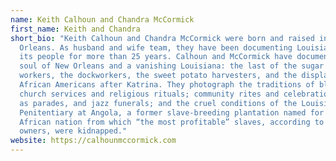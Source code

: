 ```yaml
---
name: Keith Calhoun and Chandra McCormick
first_name: Keith and Chandra
short_bio: "Keith Calhoun and Chandra McCormick were born and raised in New
  Orleans. As husband and wife team, they have been documenting Louisiana and
  its people for more than 25 years. Calhoun and McCormick have documented the
  soul of New Orleans and a vanishing Louisiana: the last of the sugar cane
  workers, the dockworkers, the sweet potato harvesters, and the displacement of
  African Americans after Katrina. They photograph the traditions of black
  church services and religious rituals; community rites and celebrations, such
  as parades, and jazz funerals; and the cruel conditions of the Louisiana State
  Penitentiary at Angola, a former slave-breeding plantation named for the
  African nation from which “the most profitable” slaves, according to slave
  owners, were kidnapped."
website: https://calhounmccormick.com
---
```

